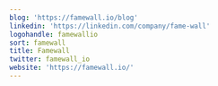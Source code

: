 ```yaml
---
blog: 'https://famewall.io/blog'
linkedin: 'https://linkedin.com/company/fame-wall'
logohandle: famewallio
sort: famewall
title: Famewall
twitter: famewall_io
website: 'https://famewall.io/'
---
```

